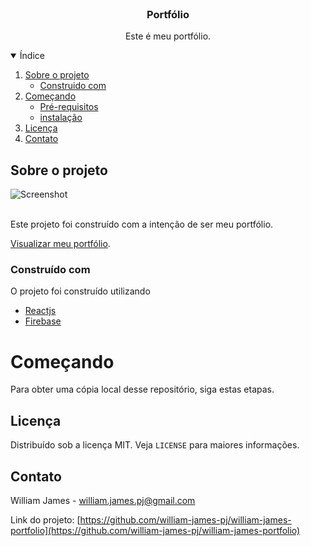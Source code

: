 <br />
<p align="center">

  <h3 align="center">Portfólio</h3>

  <p align="center">
   Este é meu portfólio.
  </p>
</p>

<details open="open">
  <summary>Índice</summary>
  <ol>
    <li>
      <a href="#sobre-o-projeto">Sobre o projeto</a>
      <ul>
        <li><a href="#construido-com">Construido com</a></li>
      </ul>
    </li>
    <li>
      <a href="#começando">Começando</a>
      <ul>
        <li><a href="#pre-requisitos">Pré-requisitos</a></li>
        <li><a href="#instalação">instalação</a></li>
      </ul>
    </li>
    <li><a href="#licença">Licença</a></li>
    <li><a href="#contato">Contato</a></li>
  </ol>
</details>

## Sobre o projeto

![Screenshot](.github/cover.svg)

<br />
Este projeto foi construído com a intenção de ser meu portfólio.

[Visualizar meu portfólio](https://williamjames-official.web.app/).

### Construído com

O projeto foi construído utilizando

- [Reactjs](https://reactjs.org)
- [Firebase](https://firebase.google.com)

# Começando

Para obter uma cópia local desse repositório, siga estas etapas.



## Licença

Distribuído sob a licença MIT. Veja `LICENSE` para maiores informações.

## Contato

William James - william.james.pj@gmail.com

Link do projeto: [https://github.com/william-james-pj/william-james-portfolio](https://github.com/william-james-pj/william-james-portfolio)
